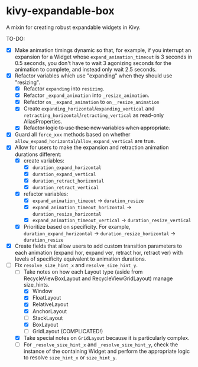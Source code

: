 # kivy-expandable-box
A mixin for creating robust expandable widgets in Kivy.

TO-DO:
 - [x] Make animation timings dynamic so that, for example, if you interrupt an expansion for a Widget whose `expand_animation_timeout` is 3 seconds in 0.5 seconds, you don't have to wait 3 agonizing seconds for the animation to complete, and instead only wait 2.5 seconds.
 - [x] Refactor variables which use "expanding" when they should use "resizing". 
   - [x] Refactor `expanding` into `resizing`.
   - [x] Refactor `_expand_animation` into `_resize_animation`.
   - [x] Refactor `on__expand_animation` to `on__resize_animation`
   - [x] Create `expanding_horizontal`/`expanding_vertical` and `retracting_horizontal`/`retracting_vertical` as read-only AliasProperties.
   - [x] ~~Refactor logic to use these new variables when appropriate.~~
 - [x] Guard all `force_xxx` methods based on whether `allow_expand_horizontal`/`allow_expand_vertical` are true.
 - [x] Allow for users to make the expansion and retraction animation durations different:
   -  [x] create variables:
      - [x] `duration_expand_horizontal`
      - [x] `duration_expand_vertical`
      - [x] `duration_retract_horizontal`
      - [x] `duration_retract_vertical`
   -  [x] refactor variables:
      - [x] `expand_animation_timeout` → `duration_resize`
      - [x] `expand_animation_timeout_horizontal`  → `duration_resize_horizontal`
      - [x] `expand_animation_timeout_vertical`  → `duration_resize_vertical`
   - [x] Prioritize based on specificity. For example, `duration_expand_horizontal` → `duration_resize_horizontal` → `duration_resize`
 - [x] Create fields that allow users to add custom transition parameters to each animation (expand hor, expand ver, retract hor, retract ver) with levels of specificity equivalent to animation durations.
 - [ ] Fix `resolve_size_hint_x` and `resolve_size_hint_y`.
   - [ ] Take notes on how each Layout type (aside from RecycleViewBoxLayout and RecycleViewGridLayout) manage size_hints.
     - [x] Window
     - [x] FloatLayout
     - [x] RelativeLayout
     - [x] AnchorLayout
     - [ ] StackLayout
     - [x] BoxLayout
     - [ ] GridLayout (COMPLICATED!)
   - [x] Take special notes on `GridLayout` because it is particularly complex.
   - [ ] For `_resolve_size_hint_x` and `_resolve_size_hint_y`, check the instance of the containing Widget and perform the appropriate logic to resolve `size_hint_x` or `size_hint_y`.
